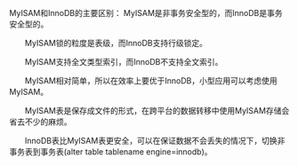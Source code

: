 MyISAM和InnoDB的主要区别：
MyISAM是非事务安全型的，而InnoDB是事务安全型的。

　　MyISAM锁的粒度是表级，而InnoDB支持行级锁定。

　　MyISAM支持全文类型索引，而InnoDB不支持全文索引。

　　MyISAM相对简单，所以在效率上要优于InnoDB，小型应用可以考虑使用MyISAM。

　　MyISAM表是保存成文件的形式，在跨平台的数据转移中使用MyISAM存储会省去不少的麻烦。

　　InnoDB表比MyISAM表更安全，可以在保证数据不会丢失的情况下，切换非事务表到事务表(alter table tablename engine=innodb)。
